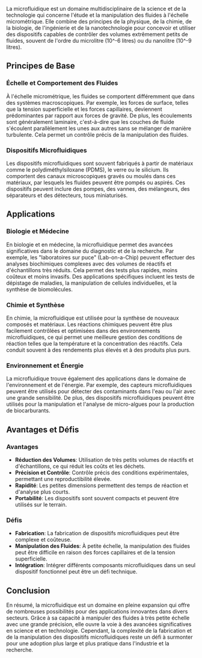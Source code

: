 La microfluidique est un domaine multidisciplinaire de la science et de la technologie qui concerne l'étude et la manipulation des fluides à l'échelle micrométrique. Elle combine des principes de la physique, de la chimie, de la biologie, de l'ingénierie et de la nanotechnologie pour concevoir et utiliser des dispositifs capables de contrôler des volumes extrêmement petits de fluides, souvent de l'ordre du microlitre (10^-6 litres) ou du nanolitre (10^-9 litres).

## Principes de Base

### Échelle et Comportement des Fluides

À l'échelle micrométrique, les fluides se comportent différemment que dans des systèmes macroscopiques. Par exemple, les forces de surface, telles que la tension superficielle et les forces capillaires, deviennent prédominantes par rapport aux forces de gravité. De plus, les écoulements sont généralement laminaire, c'est-à-dire que les couches de fluide s'écoulent parallèlement les unes aux autres sans se mélanger de manière turbulente. Cela permet un contrôle précis de la manipulation des fluides.

### Dispositifs Microfluidiques

Les dispositifs microfluidiques sont souvent fabriqués à partir de matériaux comme le polydiméthylsiloxane (PDMS), le verre ou le silicium. Ils comportent des canaux microscopiques gravés ou moulés dans ces matériaux, par lesquels les fluides peuvent être pompés ou aspirés. Ces dispositifs peuvent inclure des pompes, des vannes, des mélangeurs, des séparateurs et des détecteurs, tous miniaturisés.

## Applications

### Biologie et Médecine

En biologie et en médecine, la microfluidique permet des avancées significatives dans le domaine du diagnostic et de la recherche. Par exemple, les "laboratoires sur puce" (Lab-on-a-Chip) peuvent effectuer des analyses biochimiques complexes avec des volumes de réactifs et d'échantillons très réduits. Cela permet des tests plus rapides, moins coûteux et moins invasifs. Des applications spécifiques incluent les tests de dépistage de maladies, la manipulation de cellules individuelles, et la synthèse de biomolécules.

### Chimie et Synthèse

En chimie, la microfluidique est utilisée pour la synthèse de nouveaux composés et matériaux. Les réactions chimiques peuvent être plus facilement contrôlées et optimisées dans des environnements microfluidiques, ce qui permet une meilleure gestion des conditions de réaction telles que la température et la concentration des réactifs. Cela conduit souvent à des rendements plus élevés et à des produits plus purs.

### Environnement et Énergie

La microfluidique trouve également des applications dans le domaine de l'environnement et de l'énergie. Par exemple, des capteurs microfluidiques peuvent être utilisés pour détecter des contaminants dans l'eau ou l'air avec une grande sensibilité. De plus, des dispositifs microfluidiques peuvent être utilisés pour la manipulation et l'analyse de micro-algues pour la production de biocarburants.

## Avantages et Défis

### Avantages

- **Réduction des Volumes**: Utilisation de très petits volumes de réactifs et d'échantillons, ce qui réduit les coûts et les déchets.
- **Précision et Contrôle**: Contrôle précis des conditions expérimentales, permettant une reproductibilité élevée.
- **Rapidité**: Les petites dimensions permettent des temps de réaction et d'analyse plus courts.
- **Portabilité**: Les dispositifs sont souvent compacts et peuvent être utilisés sur le terrain.

### Défis

- **Fabrication**: La fabrication de dispositifs microfluidiques peut être complexe et coûteuse.
- **Manipulation des Fluides**: À petite échelle, la manipulation des fluides peut être difficile en raison des forces capillaires et de la tension superficielle.
- **Intégration**: Intégrer différents composants microfluidiques dans un seul dispositif fonctionnel peut être un défi technique.

## Conclusion

En résumé, la microfluidique est un domaine en pleine expansion qui offre de nombreuses possibilités pour des applications innovantes dans divers secteurs. Grâce à sa capacité à manipuler des fluides à très petite échelle avec une grande précision, elle ouvre la voie à des avancées significatives en science et en technologie. Cependant, la complexité de la fabrication et de la manipulation des dispositifs microfluidiques reste un défi à surmonter pour une adoption plus large et plus pratique dans l'industrie et la recherche.